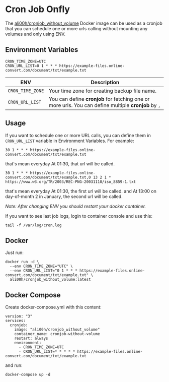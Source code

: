 # Cron Job Onfly
The [ali00h/cronjob_without_volume](https://hub.docker.com/r/ali00h/cronjob_without_volume) Docker image can be used as a cronjob
that you can schedule one or more urls calling without mounting any volumes and only using ENV.

## Environment Variables
```
CRON_TIME_ZONE=UTC
CRON_URL_LIST=0 1 * * * https://example-files.online-convert.com/document/txt/example.txt
```
| ENV | Description |
| --- | --- |
| `CRON_TIME_ZONE` | Your time zone for creating backup file name. |
| `CRON_URL_LIST` | You can define **cronjob** for fetching one or more urls. You can define multiple **cronjob** by `,` |

## Usage
If you want to schedule one or more URL calls, you can define them in `CRON_URL_LIST` variable in Environment Variables. For example:
```
30 1 * * * https://example-files.online-convert.com/document/txt/example.txt
```
that's mean everyday At 01:30, that url will be called. 
```
30 1 * * * https://example-files.online-convert.com/document/txt/example.txt,0 13 2 1 * https://www.w3.org/TR/2003/REC-PNG-20031110/iso_8859-1.txt
```
that's mean everyday At 01:30, the first url will be called. and At 13:00 on day-of-month 2 in January, the second url will be called.

_Note: After changing ENV you should restart your docker container._

If you want to see last job logs, login to container console and use this:
```
tail -f /var/log/cron.log
```

## Docker
Just run:
```
docker run -d \
  --env CRON_TIME_ZONE="UTC" \
  --env CRON_URL_LIST="0 1 * * * https://example-files.online-convert.com/document/txt/example.txt" \
  ali00h/cronjob_without_volume:latest
```

## Docker Compose
Create docker-compose.yml with this content:
```
version: "3"
services:
  cronjob:
    image: "ali00h/cronjob_without_volume"
    container_name: cronjob-without-volume
    restart: always
    environment:
      - CRON_TIME_ZONE=UTC
      - CRON_URL_LIST=* * * * * https://example-files.online-convert.com/document/txt/example.txt
```
and run:
```
docker-compose up -d
```